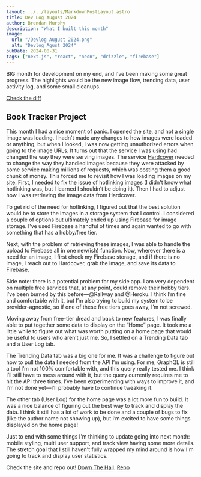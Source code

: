 ```yaml
---
layout: ../../layouts/MarkdownPostLayout.astro
title: Dev Log August 2024
author: Brendan Murphy
description: "What I built this month"
image:
  url: "/Devlog August 2024.png"
  alt: "Devlog Agust 2024"
pubDate: 2024-08-31
tags: ["next.js", "react", "neon", "drizzle", "firebase"]
---
```


BIG month for development on my end, and I’ve been making some great progress. The highlights would be the new image flow, trending data, user activity log, and some small cleanups.

[Check the diff](https://github.com/bmurf17/down-the-hall/pull/3)

## Book Tracker Project

This month I had a nice moment of panic. I opened the site, and not a single image was loading. I hadn't made any changes to how images were loaded or anything, but when I looked, I was now getting unauthorized errors when going to the image URLs. It turns out that the service I was using had changed the way they were serving images. The service [Hardcover](https://hardcover.app) needed to change the way they handled images because they were attacked by some service making millions of requests, which was costing them a good chunk of money. This forced me to revisit how I was loading images on my site. First, I needed to fix the issue of hotlinking images (I didn't know what hotlinking was, but I learned I shouldn’t be doing it). Then I had to adjust how I was retrieving the image data from Hardcover.

To get rid of the need for hotlinking, I figured out that the best solution would be to store the images in a storage system that I control. I considered a couple of options but ultimately ended up using Firebase for image storage. I've used Firebase a handful of times and again wanted to go with something that has a hobby/free tier.

Next, with the problem of retrieving these images, I was able to handle the upload to Firebase all in one new(ish) function. Now, wherever there is a need for an image, I first check my Firebase storage, and if there is no image, I reach out to Hardcover, grab the image, and save its data to Firebase.

Side note: there is a potential problem for my side app. I am very dependent on multiple free services that, at any point, could remove their hobby tiers. I’ve been burned by this before—@Railway and @Heroku. I think I’m fine and comfortable with it, but I’m also trying to build my system to be provider-agnostic, so if one of these free tiers goes away, I’m not screwed.

Moving away from free-tier dread and back to new features, I was finally able to put together some data to display on the “Home” page. It took me a little while to figure out what was worth putting on a home page that would be useful to users who aren’t just me. So, I settled on a Trending Data tab and a User Log tab.

The Trending Data tab was a big one for me. It was a challenge to figure out how to pull the data I needed from the API I’m using. For me, GraphQL is still a tool I’m not 100% comfortable with, and this query really tested me. I think I’ll still have to mess around with it, but the query currently requires me to hit the API three times. I’ve been experimenting with ways to improve it, and I’m not done yet—I’ll probably have to continue tweaking it.

The other tab (User Log) for the home page was a lot more fun to build. It was a nice balance of figuring out the best way to track and display the data. I think it still has a lot of work to be done and a couple of bugs to fix (like the author name not showing up), but I’m excited to have some things displayed on the home page!

Just to end with some things I'm thinking to update going into next month: mobile styling, multi user support, and track view having some more details. The stretch goal that I still haven't fully wrapped my mind around is how I'm going to track and display user statistics.

Check the site and repo out!
[Down The Hall](https://down-the-hall.vercel.app/).
[Repo](https://github.com/bmurf17/down-the-hall)
